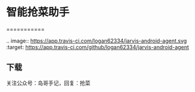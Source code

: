 # 智能抢菜助手
===========

.. image:: https://app.travis-ci.com/logan62334/jarvis-android-agent.svg
    :target: https://app.travis-ci.com/github/logan62334/jarvis-android-agent


## 下载

关注公众号：岛哥手记，回复：抢菜
